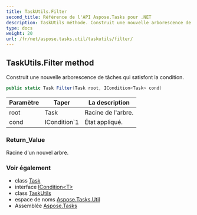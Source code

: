 ```yaml
---
title: TaskUtils.Filter
second_title: Référence de l'API Aspose.Tasks pour .NET
description: TaskUtils méthode. Construit une nouvelle arborescence de tâches qui satisfont la condition.
type: docs
weight: 20
url: /fr/net/aspose.tasks.util/taskutils/filter/
---
```

## TaskUtils.Filter method

Construit une nouvelle arborescence de tâches qui satisfont la condition.

```csharp
public static Task Filter(Task root, ICondition<Task> cond)
```

| Paramètre | Taper | La description |
| --- | --- | --- |
| root | Task | Racine de l'arbre. |
| cond | ICondition`1 | État appliqué. |

### Return_Value

Racine d'un nouvel arbre.

### Voir également

* class [Task](../../../aspose.tasks/task/)
* interface [ICondition&lt;T&gt;](../../icondition-1/)
* class [TaskUtils](../)
* espace de noms [Aspose.Tasks.Util](../../taskutils/)
* Assemblée [Aspose.Tasks](../../../)


